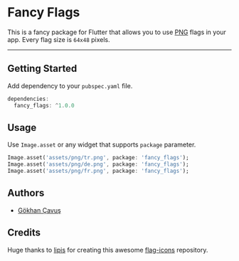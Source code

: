 # Fancy Flags

This is a fancy package for Flutter that allows you to use [PNG](https://en.wikipedia.org/wiki/PNG) flags in your app. Every flag size is `64x48` pixels.

---

## Getting Started

Add dependency to your `pubspec.yaml` file.

```dart
dependencies:
  fancy_flags: ^1.0.0
```

## Usage

Use `Image.asset` or any widget that supports `package` parameter.

```dart
Image.asset('assets/png/tr.png', package: 'fancy_flags');
Image.asset('assets/png/de.png', package: 'fancy_flags');
Image.asset('assets/png/fr.png', package: 'fancy_flags');
```

## Authors

- [Gökhan Çavuş](https://github.com/gokhancvs)

## Credits

Huge thanks to [lipis](https://github.com/lipis) for creating this awesome [flag-icons](https://github.com/lipis/flag-icons) repository.
